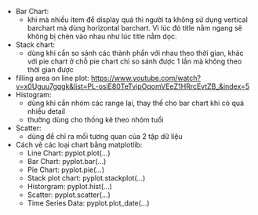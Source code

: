- Bar Chart:
    - khi mà nhiều item để display quá thì người ta không sử dụng vertical barchart mà dùng horizontal barchart. Vì lúc đó title nằm ngang sẽ không bị chèn vào nhau như lúc title nằm dọc.
- Stack chart:
    - dùng khi cần so sánh các thành phần với nhau theo thời gian, khác với pie chart ở chỗ pie chart chỉ so sánh được 1 lần mà không theo thời gian được
- filling area on line plot: https://www.youtube.com/watch?v=x0Uguu7gqgk&list=PL-osiE80TeTvipOqomVEeZ1HRrcEvtZB_&index=5
- Histogram:
    - dùng khi cần nhóm các range lại, thay thế cho bar chart khi có quá nhiều detail
    - thường dùng cho thống kê theo nhóm tuổi
- Scatter:
    - dùng để chỉ ra mối tương quan của 2 tập dữ liệu
- Cách vẽ các loại chart bằng matplotlib:
    - Line Chart: pyplot.plot(...)
    - Bar Chart: pyplot.bar(...)
    - Pie Chart: pyplot.pie(...)
    - Stack plot chart: pyplot.stackplot(...)
    - Historgram: pyplot.hist(...)
    - Scatter: pyplot.scatter(...)
    - Time Series Data: pyplot.plot_date(...)